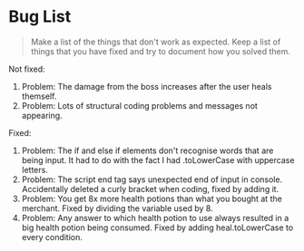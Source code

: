 # Bug List

> Make a list of the things that don't work as expected. Keep a list of things that you have fixed and try to document how you solved them.

Not fixed:

1. Problem: The damage from the boss increases after the user heals themself.
2. Problem: Lots of structural coding problems and messages not appearing. 

Fixed:

1. Problem: The if and else if elements don't recognise words that are being input. It had to do with the fact I had .toLowerCase with uppercase letters.
2. Problem: The script end tag says unexpected end of input in console. Accidentally deleted a curly bracket when coding, fixed by adding it.
3. Problem: You get 8x more health potions than what you bought at the merchant. Fixed by dividing the variable used by 8.
4. Problem: Any answer to which health potion to use always resulted in a big health potion being consumed. Fixed by adding heal.toLowerCase to every condition.
